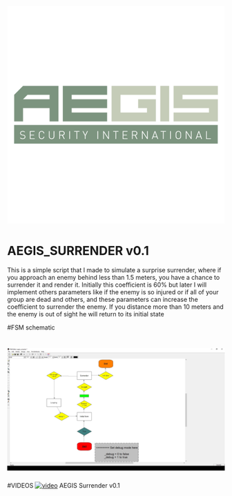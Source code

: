 # ![aegis_surrender](screens/logo.png)
# AEGIS_SURRENDER v0.1

This is a simple script that I made to simulate a surprise surrender, where
if you approach an enemy behind less than 1.5 meters, you have a chance to surrender it and render it. Initially this coefficient is 60% but later I will implement others parameters like if the enemy is so injured or if all of your group are dead and others, and these parameters can increase the coefficient to surrender the enemy.
If you distance more than 10 meters and the enemy is out of sight he will return to its initial state

#FSM schematic

# ![surrender](screens/surrender.jpg)

#VIDEOS
[![video](http://img.youtube.com/vi/zETOkt7ED_c/0.jpg)](https://www.youtube.com/watch?v=zETOkt7ED_c&feature=youtu.be)
AEGIS Surrender v0.1 
